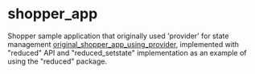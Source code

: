 # shopper_app

Shopper sample application that originally used 'provider' for state management
[original_shopper_app_using_provider](https://docs.flutter.dev/development/data-and-backend/state-mgmt/simple#our-example), implemented with "reduced" API and "reduced_setstate" implementation as an example of using the "reduced" package.
